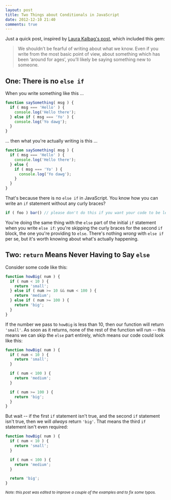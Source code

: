 ```yaml
---
layout: post
title: Two Things about Conditionals in JavaScript
date: 2012-12-10 21:40
comments: true
---
```


Just a quick post, inspired by [Laura Kalbag's post](http://laurakalbag.com/display-none/), which included this gem:

> We shouldn’t be fearful of writing about what we know. Even if you write from the most basic point of view, about something which has been ‘around for ages’, you’ll likely be saying something new to someone.

## One: There is no `else if`

When you write something like this ...

```javascript
function saySomething( msg ) {
  if ( msg === 'Hello' ) {
    console.log('Hello there');
  } else if ( msg === 'Yo' ) {
    console.log('Yo dawg');
  }
}
```

... then what you're actually writing is this ...

```javascript
function saySomething( msg ) {
  if ( msg === 'Hello' ) {
    console.log('Hello there');
  } else {
    if ( msg === 'Yo' ) {
      console.log('Yo dawg');
    }
  }
}
```

That's because there is no `else if` in JavaScript. You know how you can write an `if` statement without any curly braces?

```javascript
if ( foo ) bar() // please don't do this if you want your code to be legible
```

You're doing the same thing with the `else` part of the initial `if` statement when you write `else if`: you're skipping the curly braces for the second `if` block, the one you're providing to `else`. There's nothing *wrong* with `else if` per se, but it's worth knowing about what's actually happening.

## Two: `return` Means Never Having to Say `else`

Consider some code like this:

```javascript
function howBig( num ) {
  if ( num < 10 ) {
    return 'small';
  } else if ( num >= 10 && num < 100 ) {
    return 'medium';
  } else if ( num >= 100 ) {
    return 'big';
  }
}
```

If the number we pass to `howBig` is less than 10, then our function will return `'small'`. As soon as it returns, none of the rest of the function will run -- this means we can skip the `else` part entirely, which means our code could look like this:

```javascript
function howBig( num ) {
  if ( num < 10 ) {
    return 'small';
  }

  if ( num < 100 ) {
    return 'medium';
  }

  if ( num >= 100 ) {
    return 'big';
  }
}
```

But wait -- if the first `if` statement isn't true, and the second `if` statement isn't true, then we will *always* return `'big'`. That means the third `if` statement isn't even required:

```javascript
function howBig( num ) {
  if ( num < 10 ) {
    return 'small';
  }

  if ( num < 100 ) {
    return 'medium';
  }

  return 'big';
}
```

<small><em>Note: this post was edited to improve a couple of the examples and to fix some typos.</em></small>